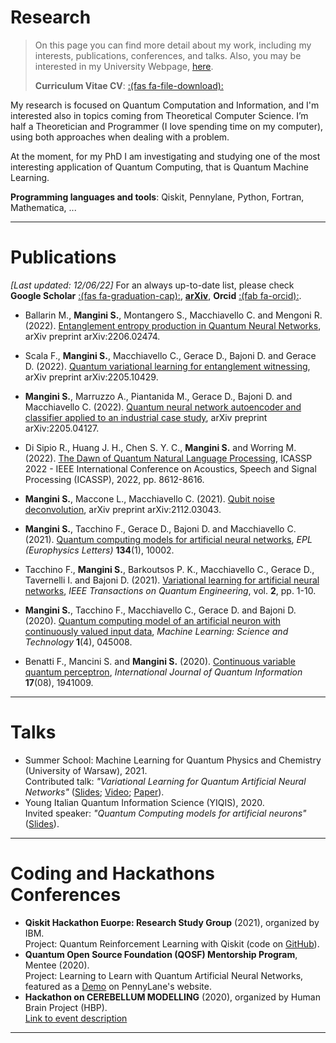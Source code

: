 # Research


> On this page you can find more detail about my work, including my interests, publications, conferences, and talks.
> Also, you may be interested in my University Webpage, [here](https://qubit.it/people/stefano-mangini/).  
>  
>
> **Curriculum Vitae CV**:  [:(fas fa-file-download):](/documents/cv.pdf)

My research is focused on Quantum Computation and Information, and I'm interested also in topics coming from Theoretical Computer Science. I’m half a Theoretician and Programmer (I love spending time on my computer), using both approaches when dealing with a problem.

At the moment, for my PhD I am investigating and studying one of the most interesting application of Quantum Computing, that is Quantum Machine Learning.

**Programming languages and tools**: Qiskit, Pennylane, Python, Fortran, Mathematica, ...  

---

# Publications
*[Last updated: 12/06/22]* For an always up-to-date list, please check **Google Scholar** [:(fas fa-graduation-cap):](https://scholar.google.com/citations?user=u0e6lk0AAAAJ&hl), [**arXiv**](https://arxiv.org/search/quant-ph?searchtype=author&query=Mangini%2C+S), **Orcid** [:(fab fa-orcid):](https://orcid.org/0000-0002-0056-0660).

* Ballarin M., **Mangini S.**, Montangero S., Macchiavello C. and Mengoni R. (2022). [Entanglement entropy production in Quantum Neural Networks](https://arxiv.org/abs/2206.02474), arXiv preprint arXiv:2206.02474.

* Scala F., **Mangini S.**, Macchiavello C., Gerace D., Bajoni D. and Gerace D. (2022). [Quantum variational learning for entanglement witnessing](https://arxiv.org/abs/2205.10429), arXiv preprint arXiv:2205.10429.

* **Mangini S.**, Marruzzo A., Piantanida M., Gerace D., Bajoni D. and Macchiavello C. (2022). [Quantum neural network autoencoder and classifier applied to an industrial case study](https://arxiv.org/abs/2205.04127), arXiv preprint arXiv:2205.04127.  

* Di Sipio R., Huang J. H., Chen S. Y. C., **Mangini S.** and Worring M. (2022). [The Dawn of Quantum Natural Language Processing](https://ieeexplore.ieee.org/abstract/document/9747675), ICASSP 2022 - IEEE International Conference on Acoustics, Speech and Signal Processing (ICASSP), 2022, pp. 8612-8616.

* **Mangini S.**, Maccone L., Macchiavello C. (2021). [Qubit noise deconvolution](https://arxiv.org/abs/2112.03043), arXiv preprint arXiv:2112.03043.

* **Mangini S.**, Tacchino F., Gerace D., Bajoni D. and Macchiavello C. (2021). [Quantum computing models for artificial neural networks](https://iopscience.iop.org/article/10.1209/0295-5075/134/10002), *EPL (Europhysics Letters)* **134**(1), 10002.

* Tacchino F., **Mangini S.**, Barkoutsos P. K., Macchiavello C., Gerace D., Tavernelli I. and Bajoni D. (2021). [Variational learning for artificial neural networks](https://ieeexplore.ieee.org/document/9364892),  *IEEE Transactions on Quantum Engineering*, vol. **2**, pp. 1-10.

* **Mangini S.**, Tacchino F., Macchiavello C., Gerace D. and Bajoni D. (2020). [Quantum computing model of an artificial neuron with continuously valued input data](https://doi.org/10.1088/2632-2153/abaf98), _Machine Learning: Science and Technology_ **1**(4), 045008.

* Benatti F., Mancini S. and **Mangini S.** (2020). [Continuous variable quantum perceptron](https://doi.org/10.1142/S0219749919410090), _International Journal of Quantum Information_ **17**(08), 1941009.

---

# Talks
* Summer School: Machine Learning for Quantum Physics and Chemistry (University of Warsaw), 2021.  
Contributed talk: *"Variational Learning for Quantum Artificial Neural Networks"* ([Slides](/documents/Variational_Learning_final_compressed.pdf); [Video](https://www.youtube.com/watch?v=626oGmbS6x4); [Paper](https://ieeexplore.ieee.org/document/9364892/)).
* Young Italian Quantum Information Science (YIQIS), 2020.  
Invited speaker: *"Quantum Computing models for artificial neurons"* ([Slides](/documents/YIQIS.pdf)).  

---

# Coding and Hackathons Conferences
* **Qiskit Hackathon Euorpe: Research Study Group** (2021), organized by IBM.  
Project: Quantum Reinforcement Learning with Qiskit (code on [GitHub](https://github.com/stfnmangini/QRL)).
* **Quantum Open Source Foundation (QOSF) Mentorship Program**, Mentee (2020).  
Project: Learning to Learn with Quantum Artificial Neural Networks, featured as a [Demo](https://pennylane.ai/qml/demos/learning2learn.html) on PennyLane's website.
* **Hackathon on CEREBELLUM MODELLING** (2020), organized by Human Brain Project (HBP).  
[Link to event description](https://www.humanbrainproject.eu/en/education/participatecollaborate/infrastructure-events-trainings/hackathon-on-cerebellum-modelling/)  

---

